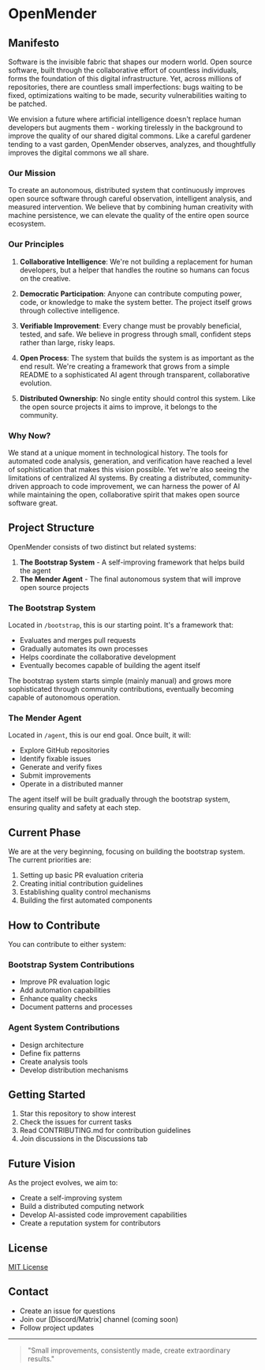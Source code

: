 # OpenMender

## Manifesto

Software is the invisible fabric that shapes our modern world. Open source software, built through the collaborative effort of countless individuals, forms the foundation of this digital infrastructure. Yet, across millions of repositories, there are countless small imperfections: bugs waiting to be fixed, optimizations waiting to be made, security vulnerabilities waiting to be patched.

We envision a future where artificial intelligence doesn't replace human developers but augments them - working tirelessly in the background to improve the quality of our shared digital commons. Like a careful gardener tending to a vast garden, OpenMender observes, analyzes, and thoughtfully improves the digital commons we all share.

### Our Mission
To create an autonomous, distributed system that continuously improves open source software through careful observation, intelligent analysis, and measured intervention. We believe that by combining human creativity with machine persistence, we can elevate the quality of the entire open source ecosystem.

### Our Principles
1. **Collaborative Intelligence**: We're not building a replacement for human developers, but a helper that handles the routine so humans can focus on the creative.

2. **Democratic Participation**: Anyone can contribute computing power, code, or knowledge to make the system better. The project itself grows through collective intelligence.

3. **Verifiable Improvement**: Every change must be provably beneficial, tested, and safe. We believe in progress through small, confident steps rather than large, risky leaps.

4. **Open Process**: The system that builds the system is as important as the end result. We're creating a framework that grows from a simple README to a sophisticated AI agent through transparent, collaborative evolution.

5. **Distributed Ownership**: No single entity should control this system. Like the open source projects it aims to improve, it belongs to the community.

### Why Now?
We stand at a unique moment in technological history. The tools for automated code analysis, generation, and verification have reached a level of sophistication that makes this vision possible. Yet we're also seeing the limitations of centralized AI systems. By creating a distributed, community-driven approach to code improvement, we can harness the power of AI while maintaining the open, collaborative spirit that makes open source software great.

## Project Structure

OpenMender consists of two distinct but related systems:

1. **The Bootstrap System** - A self-improving framework that helps build the agent
2. **The Mender Agent** - The final autonomous system that will improve open source projects

### The Bootstrap System
Located in `/bootstrap`, this is our starting point. It's a framework that:
- Evaluates and merges pull requests
- Gradually automates its own processes
- Helps coordinate the collaborative development
- Eventually becomes capable of building the agent itself

The bootstrap system starts simple (mainly manual) and grows more sophisticated through community contributions, eventually becoming capable of autonomous operation.

### The Mender Agent
Located in `/agent`, this is our end goal. Once built, it will:
- Explore GitHub repositories
- Identify fixable issues
- Generate and verify fixes
- Submit improvements
- Operate in a distributed manner

The agent itself will be built gradually through the bootstrap system, ensuring quality and safety at each step.

## Current Phase
We are at the very beginning, focusing on building the bootstrap system. The current priorities are:

1. Setting up basic PR evaluation criteria
2. Creating initial contribution guidelines
3. Establishing quality control mechanisms
4. Building the first automated components

## How to Contribute
You can contribute to either system:

### Bootstrap System Contributions
- Improve PR evaluation logic
- Add automation capabilities
- Enhance quality checks
- Document patterns and processes

### Agent System Contributions
- Design architecture
- Define fix patterns
- Create analysis tools
- Develop distribution mechanisms

## Getting Started
1. Star this repository to show interest
2. Check the issues for current tasks
3. Read CONTRIBUTING.md for contribution guidelines
4. Join discussions in the Discussions tab

## Future Vision
As the project evolves, we aim to:
- Create a self-improving system
- Build a distributed computing network
- Develop AI-assisted code improvement capabilities
- Create a reputation system for contributors

## License
[MIT License](LICENSE)

## Contact
- Create an issue for questions
- Join our [Discord/Matrix] channel (coming soon)
- Follow project updates

---

> "Small improvements, consistently made, create extraordinary results."
